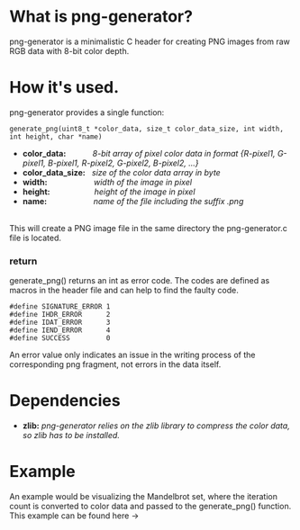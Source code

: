 # What is png-generator?
png-generator is a minimalistic C header for creating PNG images from raw RGB data with 8-bit color depth.

# How it's used.
png-generator provides a single function:
```
generate_png(uint8_t *color_data, size_t color_data_size, int width, int height, char *name)
```
+ **color_data:** &nbsp;&nbsp;&nbsp;&nbsp;&nbsp;&nbsp;&nbsp;&nbsp;&nbsp;&nbsp;&nbsp;*8-bit array of pixel color data in format {R-pixel1, G-pixel1, B-pixel1, R-pixel2, G-pixel2, B-pixel2, ...}*
+ **color_data_size:** &nbsp;&nbsp;*size of the color data array in byte*
+ **width:** &nbsp;&nbsp;&nbsp;&nbsp;&nbsp;&nbsp;&nbsp;&nbsp;&nbsp;&nbsp;&nbsp;&nbsp;&nbsp;&nbsp;&nbsp;&nbsp;&nbsp;&nbsp;&nbsp;&nbsp;*width of the image in pixel*
+ **height:** &nbsp;&nbsp;&nbsp;&nbsp;&nbsp;&nbsp;&nbsp;&nbsp;&nbsp;&nbsp;&nbsp;&nbsp;&nbsp;&nbsp;&nbsp;&nbsp;&nbsp;&nbsp;&nbsp;*height of the image in pixel*
+ **name:** &nbsp;&nbsp;&nbsp;&nbsp;&nbsp;&nbsp;&nbsp;&nbsp;&nbsp;&nbsp;&nbsp;&nbsp;&nbsp;&nbsp;&nbsp;&nbsp;&nbsp;&nbsp;&nbsp;&nbsp;*name of the file including the suffix .png*
<br>
This will create a PNG image file in the same directory the png-generator.c file is located.

### return
generate_png() returns an int as error code.
The codes are defined as macros in the header file and can help to find the faulty code.
```
#define SIGNATURE_ERROR 1
#define IHDR_ERROR      2
#define IDAT_ERROR      3
#define IEND_ERROR      4
#define SUCCESS         0
```
An error value only indicates an issue in the writing process of the corresponding png fragment, not errors in the data itself.


# Dependencies
+ **zlib:** *png-generator relies on the zlib library to compress the color data, so zlib has to be installed.*


# Example
An example would be visualizing the Mandelbrot set, where the iteration count is converted to color data and passed to the generate_png() function.
This example can be found here -> 
